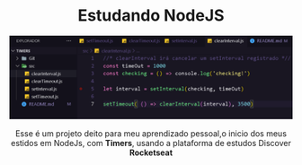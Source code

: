 <h1 align="center">
  Estudando <b>NodeJS</b>
</h1>

<img src='./Git/Extudo.png' />

<p align="center">
  Esse é um projeto deito para meu aprendizado pessoal,o inicio dos meus estidos em NodeJs,
  com <b>Timers</b>, usando a plataforma de estudos Discover <b>Rocketseat</b>
</p>


 
